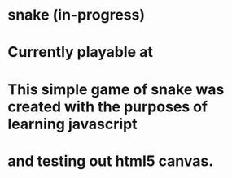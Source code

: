 # snake (in-progress)

# Currently playable at

# This simple game of snake was created with the purposes of learning javascript
# and testing out html5 canvas.

